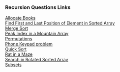 ### Recursion Questions Links

[Allocate Books](https://www.codingninjas.com/studio/problems/allocate-books_1090540)<br>
[Find First and Last Position of Element in Sorted Array](https://leetcode.com/problems/find-first-and-last-position-of-element-in-sorted-array/description/)<br>
[Merge Sort](https://leetcode.com/problems/sort-an-array/description/)<br>
[Peak Index in a Mountain Array](https://leetcode.com/problems/peak-index-in-a-mountain-array/)<br>
[Permutations](https://leetcode.com/problems/permutations/description/)<br>
[Phone Keypad problem](https://leetcode.com/problems/letter-combinations-of-a-phone-number/)<br>
[Quick Sort](https://www.codingninjas.com/studio/problems/quick-sort_983625)<br>
[Rat in a Maze](https://www.codingninjas.com/studio/problems/rat-in-a-maze_1215030?leftPanelTabValue=PROBLEM)<br>
[Search in Rotated Sorted Array](https://leetcode.com/problems/search-in-rotated-sorted-array/description/)<br>
[Subsets](https://leetcode.com/problems/subsets/) <br>
